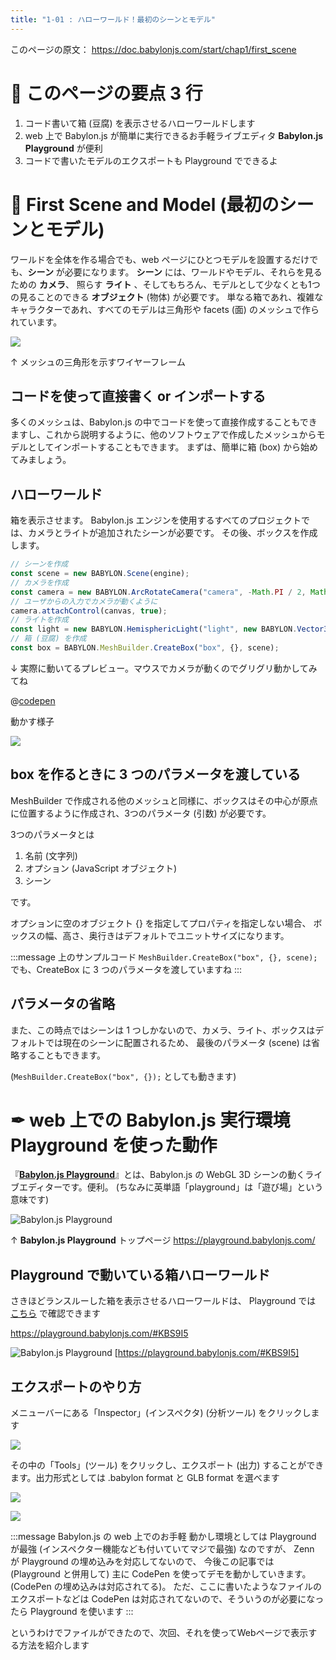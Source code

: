 ```yaml
---
title: "1-01 : ハローワールド！最初のシーンとモデル"
---
```


このページの原文： https://doc.babylonjs.com/start/chap1/first_scene

# 👀 このページの要点 3 行

1. コード書いて箱 (豆腐) を表示させるハローワールドします
2. web 上で Babylon.js が簡単に実行できるお手軽ライブエディタ **Babylon.js Playground** が便利
3. コードで書いたモデルのエクスポートも Playground でできるよ

# 🐤 First Scene and Model (最初のシーンとモデル)

ワールドを全体を作る場合でも、web ページにひとつモデルを設置するだけでも、**シーン** が必要になります。
**シーン** には、ワールドやモデル、それらを見るための **カメラ**、 照らす **ライト** 、そしてもちろん、モデルとして少なくとも1つの見ることのできる **オブジェクト** (物体) が必要です。
単なる箱であれ、複雑なキャラクターであれ、すべてのモデルは三角形や facets (面) のメッシュで作られています。

![](https://doc.babylonjs.com/_next/image?url=%2Fimg%2Fgetstarted%2Fwireframe.png&w=2048&q=75)

↑ メッシュの三角形を示すワイヤーフレーム

## コードを使って直接書く or インポートする

多くのメッシュは、Babylon.js の中でコードを使って直接作成することもできますし、これから説明するように、他のソフトウェアで作成したメッシュからモデルとしてインポートすることもできます。
まずは、簡単に箱 (box) から始めてみましょう。

## ハローワールド

箱を表示させます。
Babylon.js エンジンを使用するすべてのプロジェクトでは、カメラとライトが追加されたシーンが必要です。
その後、ボックスを作成します。

````js
// シーンを作成
const scene = new BABYLON.Scene(engine);
// カメラを作成
const camera = new BABYLON.ArcRotateCamera("camera", -Math.PI / 2, Math.PI / 2.5, 3, new BABYLON.Vector3(0, 0, 0), scene);
// ユーザからの入力でカメラが動くように
camera.attachControl(canvas, true);
// ライトを作成
const light = new BABYLON.HemisphericLight("light", new BABYLON.Vector3(0, 1, 0), scene);
// 箱 (豆腐) を作成
const box = BABYLON.MeshBuilder.CreateBox("box", {}, scene);
````


↓ 実際に動いてるプレビュー。マウスでカメラが動くのでグリグリ動かしてみてね

@[codepen](https://codepen.io/chomado/pen/xxLzGoj)

動かす様子

![](https://storage.googleapis.com/zenn-user-upload/ca5884a0207b-20220328.gif)

## box を作るときに 3 つのパラメータを渡している

MeshBuilder で作成される他のメッシュと同様に、ボックスはその中心が原点に位置するように作成され、3つのパラメータ (引数) が必要です。

3つのパラメータとは

1. 名前 (文字列)
2. オプション (JavaScript オブジェクト)
3. シーン

です。

オプションに空のオブジェクト {} を指定してプロパティを指定しない場合、
ボックスの幅、高さ、奥行きはデフォルトでユニットサイズになります。

:::message
上のサンプルコード
`MeshBuilder.CreateBox("box", {}, scene);`
でも、CreateBox に 3 つのパラメータを渡していますね
:::

## パラメータの省略

また、この時点ではシーンは 1 つしかないので、カメラ、ライト、ボックスはデフォルトでは現在のシーンに配置されるため、
最後のパラメータ (scene) は省略することもできます。

(`MeshBuilder.CreateBox("box", {});` としても動きます)

# ✒ web 上での Babylon.js 実行環境 Playground を使った動作

『[**Babylon.js Playground**](https://playground.babylonjs.com/)』とは、Babylon.js の WebGL 3D シーンの動くライブエディターです。便利。
(ちなみに英単語「playground」は「遊び場」という意味です)

![Babylon.js Playground](https://storage.googleapis.com/zenn-user-upload/42efa1655c9e-20220331.gif)

↑ **Babylon.js Playground** トップページ https://playground.babylonjs.com/

## Playground で動いている箱ハローワールド

さきほどランスルーした箱を表示させるハローワールドは、
Playground では [こちら](https://playground.babylonjs.com/#KBS9I5) で確認できます

https://playground.babylonjs.com/#KBS9I5

![Babylon.js Playground](https://storage.googleapis.com/zenn-user-upload/cf9f13445bc5763cdc2366f1.png)
[https://playground.babylonjs.com/#KBS9I5]

## エクスポートのやり方

メニューバーにある「Inspector」(インスペクタ) (分析ツール) をクリックします

![](https://doc.babylonjs.com/_next/image?url=%2Fimg%2Fgetstarted%2Fpgpartmenu.png&w=1920&q=75)

その中の「Tools」(ツール) をクリックし、エクスポート (出力) することができます。出力形式としては .babylon format と GLB format を選べます

![](https://doc.babylonjs.com/_next/image?url=%2Fimg%2Fgetstarted%2Fexport.png&w=1920&q=75)

![](https://storage.googleapis.com/zenn-user-upload/6be16ed52e4380629505d43c.png)


:::message
Babylon.js の web 上でのお手軽 動かし環境としては Playground が最強 (インスペクター機能なども付いていてマジで最強) なのですが、
Zenn が Playground の埋め込みを対応してないので、
今後この記事では (Playground と併用して) 主に CodePen を使ってデモを動かしていきます。(CodePen の埋め込みは対応されてる)。
ただ、ここに書いたようなファイルのエクスポートなどは CodePen は対応されてないので、そういうのが必要になったら Playground を使います
:::

というわけでファイルができたので、次回、それを使ってWebページで表示する方法を紹介します
